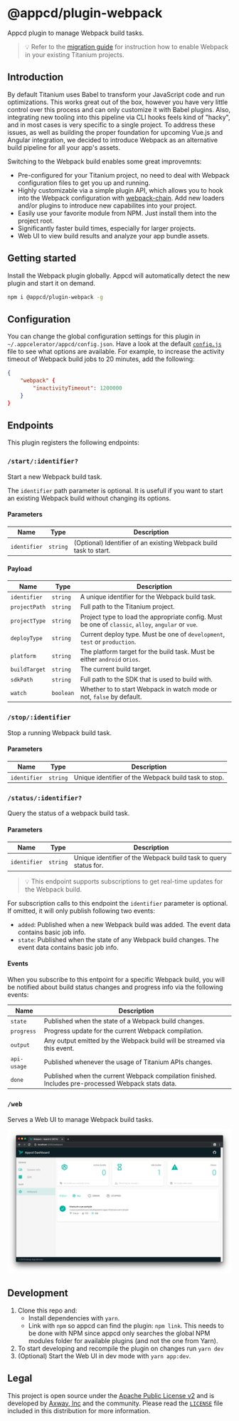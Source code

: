 # @appcd/plugin-webpack

Appcd plugin to manage Webpack build tasks.

> 💡 Refer to the [migration guide](./migration.md) for instruction how to enable Webpack in your existing Titanium projects.

## Introduction

By default Titanium uses Babel to transform your JavaScript code and run optimizations. This works great out of the box, however you have very little control over this process and can only customize it with Babel plugins. Also, integrating new tooling into this pipeline via CLI hooks feels kind of "hacky", and in most cases is very specific to a single project. To address these issues, as well as building the proper foundation for upcoming Vue.js and Angular integration, we decided to introduce Webpack as an alternative build pipeline for all your app's assets.

Switching to the Webpack build enables some great improvemnts:

- Pre-configured for your Titanium project, no need to deal with Webpack configuration files to get you up and running.
- Highly customizable via a simple plugin API, which allows you to hook into the Webpack configuration with [webpack-chain](https://github.com/neutrinojs/webpack-chain). Add new loaders and/or plugins to introduce new capabilites into your project.
- Easily use your favorite module from NPM. Just install them into the project root.
- Significantly faster build times, especially for larger projects.
- Web UI to view build results and analyze your app bundle assets.

## Getting started

Install the Webpack plugin globally. Appcd will automatically detect the new plugin and start it on demand.

```bash
npm i @appcd/plugin-webpack -g
```

## Configuration

You can change the global configuration settings for this plugin in `~/.appcelerator/appcd/config.json`. Have a look at the default [`config.js`](config/config.js) file to see what options are available. For example, to increase the activity timeout of Webpack build jobs to 20 minutes, add the following:

```json
{
    "webpack" {
        "inactivityTimeout": 1200000
    }
}
```

## Endpoints

This plugin registers the following endpoints:

### `/start/:identifier?`

Start a new Webpack build task.

The `identifier` path parameter is optional. It is usefull if you want to start an existing Webpack build without changing its options.

#### Parameters

| Name | Type | Description |
| --- | --- | --- |
| `identifier` | `string` |  (Optional) Identifier of an existing Webpack build task to start. |

#### Payload

| Name | Type | Description |
| --- | --- | --- |
| `identifier` | `string` |  A unique identifier for the Webpack build task. |
| `projectPath` | `string` | Full path to the Titanium project. |
| `projectType` | `string` |  Project type to load the appropriate config. Must be one of `classic`, `alloy`, `angular` or `vue`. |
| `deployType`| `string` | Current deploy type. Must be one of `development`, `test` or `production`. |
| `platform` | `string` |  The platform target for the build task. Must be either `android` or`ios`. |
| `buildTarget`| `string` | The current build target. |
| `sdkPath`| `string` | Full path to the SDK that is used to build with. |
| `watch`| `boolean` | Whether to to start Webpack in watch mode or not, `false` by default. |

### `/stop/:identifier`

Stop a running Webpack build task.

#### Parameters

| Name | Type | Description |
| --- | --- | --- |
| `identifier` | `string` |  Unique identifier of the Webpack build task to stop. |

### `/status/:identifier?`

Query the status of a webpack build task.

#### Parameters

| Name | Type | Description |
| --- | --- | --- |
| `identifier` | `string` |  Unique identifier of the Webpack build task to query status for. |

> 💡 This endpoint supports subscriptions to get real-time updates for the Webpack build.

For subscription calls to this endpoint the `identifier` parameter is optional. If omitted, it will only publish following two events:

- `added`: Published when a new Webpack build was added. The event data contains basic job info.
- `state`: Published when the state of any Webpack build changes. The event data contains basic job info.

#### Events

When you subscribe to this entpoint for a specific Webpack build, you will be notified about build status changes and progress info via the following events:

| Name | Description |
| --- | --- |
| `state` | Published when the state of a Webpack build changes. |
| `progress` | Progress update for the current Webpack compilation. |
| `output` | Any output emitted by the Webpack build will be streamed via this event. |
| `api-usage` | Published whenever the usage of Titanium APIs changes. |
| `done` | Published when the current Webpack compilation finished. Includes pre-processed Webpack stats data. |

### `/web`

Serves a Web UI to manage Webpack build tasks.

![Web UI](/.github/web-ui.png "Web UI")

## Development

1. Clone this repo and:
    - Install dependencies with `yarn`.
    - Link with `npm` so appcd can find the plugin: `npm link`. This needs to be done with NPM since appcd only searches the global NPM modules folder for available plugins (and not the one from Yarn).
1. To start developing and recompile the plugin on changes run `yarn dev`
1. (Optional) Start the Web UI in dev mode with `yarn app:dev`.

## Legal

This project is open source under the [Apache Public License v2][1] and is developed by
[Axway, Inc](http://www.axway.com/) and the community. Please read the [`LICENSE`][1] file included
in this distribution for more information.

[1]: https://github.com/appcelerator/appc-plugin-webpack/blob/master/LICENSE
